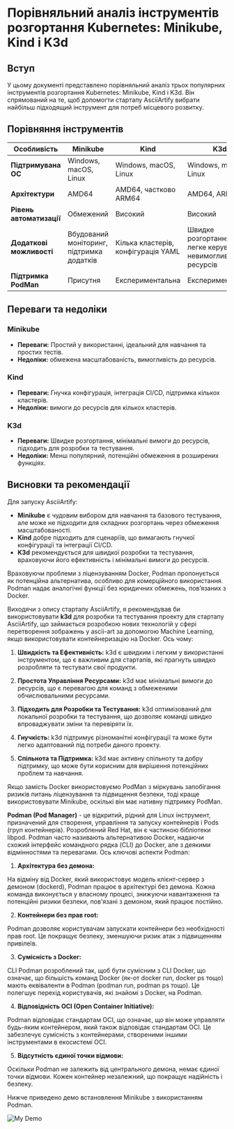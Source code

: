 
# Порівняльний аналіз інструментів розгортання Kubernetes: Minikube, Kind і K3d

## Вступ

У цьому документі представлено порівняльний аналіз трьох популярних інструментів розгортання Kubernetes: Minikube, Kind і K3d. Він спрямований на те, щоб допомогти стартапу AsciiArtify вибрати найбільш підходящий інструмент для потреб місцевого розвитку.

## Порівняння інструментів

| Особливість                | Minikube        | Kind            | K3d             |
|------------------------|-----------------|-----------------|-----------------|
| **Підтримувана ОС**       | Windows, macOS, Linux | Windows, macOS, Linux | Windows, macOS, Linux |
| **Архітектури**      | AMD64           | AMD64, частково ARM64 | AMD64, ARM64   |
| **Рівень автоматизації**         | Обмежений         | Високий            | Високий            |
| **Додаткові можливості**| Вбудований моніторинг, підтримка додатків | Кілька кластерів, конфігурація YAML | Швидке розгортання, легке керування, невимогливий до ресурсів |
| **Підтримка PodMan** | Присутня | Експериментальна | Експериментальна |

## Переваги та недоліки

### Minikube
- **Переваги:** Простий у використанні, ідеальний для навчання та простих тестів.
- **Недоліки:** обмежена масштабованість, вимогливість до ресурсів.

### Kind
- **Переваги:** Гнучка конфігурація, інтеграція CI/CD, підтримка кількох кластерів.
- **Недоліки:** вимоги до ресурсів для кількох кластерів.

### K3d
- **Переваги:** Швидке розгортання, мінімальні вимоги до ресурсів, підходить для розробки та тестування.
- **Недоліки:** Менш популярний, потенційні обмеження в розширених функціях.

## Висновки та рекомендації

Для запуску AsciiArtify:
- **Minikube** є чудовим вибором для навчання та базового тестування, але може не підходити для складних розгортань через обмеження масштабованості.
- **Kind** добре підходить для сценаріїв, що вимагають гнучкої конфігурації та інтеграції CI/CD.
- **K3d** рекомендується для швидкої розробки та тестування, враховуючи його ефективність і мінімальні вимоги до ресурсів.

Враховуючи проблеми з ліцензуванням Docker, Podman пропонується як потенційна альтернатива, особливо для комерційного використання. Podman надає аналогічні функції без юридичних обмежень, пов’язаних з Docker.

Виходячи з опису стартапу AsciiArtify, я рекомендував би використовувати **k3d** для розробки та тестування проекту для стартапу AsciiArtify, що займається розробкою нових технологій у сфері перетворення зображень у ascii-art за допомогою Machine Learning, якщо використовувати контейнеризацію на Docker. Ось чому:

1. **Швидкість та Ефективність:** k3d є швидким і легким у використанні інструментом, що є важливим для стартапів, які прагнуть швидко розробляти та тестувати свої продукти.

2. **Простота Управління Ресурсами:** k3d має мінімальні вимоги до ресурсів, що є перевагою для команд з обмеженими обчислювальними ресурсами.

3. **Підходить для Розробки та Тестування:** k3d оптимізований для локальної розробки та тестування, що дозволяє команді швидко впроваджувати зміни та перевіряти їх.

4. **Гнучкість:** k3d підтримує різноманітні конфігурації та може бути легко адаптований під потреби даного проекту.

5. **Спільнота та Підтримка:** k3d має активну спільноту та добру підтримку, що може бути корисним для вирішення потенційних проблем та навчання.

Якщо замість Docker використовуємо PodMan з міркувань запобігання ризиків питань ліцензування та підвищення безпеки, тоді краще використовувати Minikube, оскількі він має нативну підтримку PodMan.

**Podman (Pod Manager)** - це відкритий, рідний для Linux інструмент, призначений для створення, управління та запуску контейнерів і Pods (груп контейнерів). Розроблений Red Hat, він є частиною бібліотеки libpod. Podman часто називають альтернативою Docker, надаючи схожий інтерфейс командного рядка (CLI) до Docker, але з деякими відмінностями та перевагами. Ось ключові аспекти Podman:

1. **Архітектура без демона:**
   
На відміну від Docker, який використовує модель клієнт-сервер з демоном (dockerd), Podman працює в архітектурі без демона. Кожна команда виконується у власному процесі, знижуючи навантаження та потенційні ризики безпеки, пов'язані з демоном, який працює постійно.

2. **Контейнери без прав root:**

Podman дозволяє користувачам запускати контейнери без необхідності прав root. Це покращує безпеку, зменшуючи ризик атак з підвищенням привілеїв.

3. **Сумісність з Docker:**

CLI Podman розроблений так, щоб бути сумісним з CLI Docker, що означає, що більшість команд Docker (як-от docker run, docker ps тощо) мають еквіваленти в Podman (podman run, podman ps тощо). Це полегшує перехід користувачів, які знайомі з Docker, на Podman.

4. **Відповідність OCI (Open Container Initiative):**

Podman відповідає стандартам OCI, що означає, що він може управляти будь-яким контейнером, який також відповідає стандартам OCI. Це забезпечує сумісність з контейнерами, створеними іншими інструментами в екосистемі OCI.

5. **Відсутність єдиної точки відмови:**

Оскільки Podman не залежить від центрального демона, немає єдиної точки відмови. Кожен контейнер незалежний, що покращує надійність і безпеку.

Нижче приведено демо встановлення Minikube з використанням Podman.

![My Demo](screen_capture_installing_minikube.gif)

